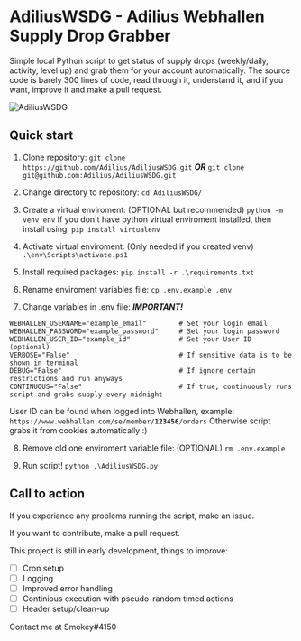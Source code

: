 # AdiliusWSDG - Adilius Webhallen Supply Drop Grabber
Simple local Python script to get status of supply drops (weekly/daily, activity, level up) and grab them for your account automatically.
The source code is barely 300 lines of code, read through it, understand it, and if you want, improve it and make a pull request.

![AdiliusWSDG](https://user-images.githubusercontent.com/43440295/127823499-2a855c8f-ba7d-4f6b-b3aa-0a05f862e04a.gif)

## Quick start
1. Clone repository:
`git clone https://github.com/Adilius/AdiliusWSDG.git`
***OR***
`git clone git@github.com:Adilius/AdiliusWSDG.git`

2. Change directory to repository:
`cd AdiliusWSDG/`

3. Create a virtual enviroment: (OPTIONAL but recommended)
`python -m venv env`
If you don't have python virtual enviroment installed, then install using:
`pip install virtualenv`

4. Activate virtual enviroment: (Only needed if you created venv)
`.\env\Scripts\activate.ps1`

5. Install required packages:
`pip install -r .\requirements.txt`

6. Rename enviroment variables file:
`cp .env.example .env`

7. Change variables in .env file: ***IMPORTANT!***
```
WEBHALLEN_USERNAME="example_email"        # Set your login email
WEBHALLEN_PASSWORD="example_password"     # Set your login password
WEBHALLEN_USER_ID="example_id"            # Set your User ID (optional)
VERBOSE="False"                           # If sensitive data is to be shown in terminal
DEBUG="False"                             # If ignore certain restrictions and run anyways
CONTINUOUS="False"                        # If true, continuously runs script and grabs supply every midnight
``` 
User ID can be found when logged into Webhallen, example:
`https://www.webhallen.com/se/member/`**`123456`**`/orders`
Otherwise script grabs it from cookies automatically :)

8. Remove old one enviroment variable file: (OPTIONAL)
`rm .env.example`

9. Run script!
`python .\AdiliusWSDG.py`

## Call to action
If you experiance any problems running the script, make an issue.

If you want to contribute, make a pull request.

This project is still in early development, things to improve:
- [ ] Cron setup
- [ ] Logging
- [ ] Improved error handling
- [ ] Continious execution with pseudo-random timed actions
- [ ] Header setup/clean-up

Contact me at Smokey#4150
